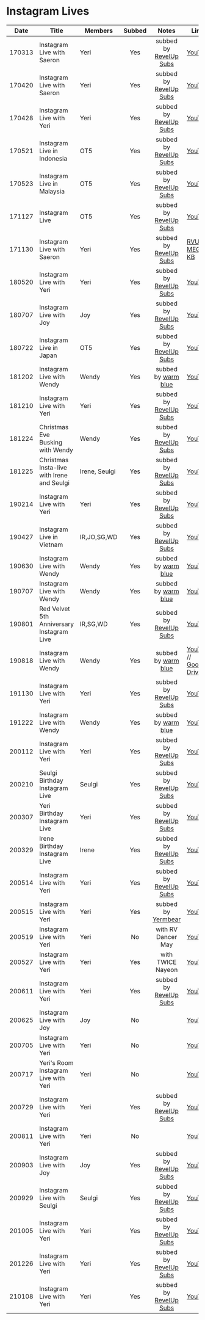 # Instagram Lives

|  Date  | Title                                      | Members       | Subbed |              Notes              | Links                                                                                                                                                                                   |
|:------:|--------------------------------------------|---------------|:------:|:-------------------------------:|-----------------------------------------------------------------------------------------------------------------------------------------------------------------------------------------|
| 170313 | Instagram Live with Saeron                 | Yeri          |  Yes   | subbed by [RevelUp Subs][rvus]  | [YouTube](https://youtu.be/LPsZ4sxvqKo) |
| 170420 | Instagram Live with Saeron                 | Yeri          |  Yes   | subbed by [RevelUp Subs][rvus]  | [YouTube](https://youtu.be/ap6bGxy9uTI) |
| 170428 | Instagram Live with Yeri                   | Yeri          |  Yes   | subbed by [RevelUp Subs][rvus]  | [YouTube](https://youtu.be/2XT6qCfWCU4) |
| 170521 | Instagram Live in Indonesia                | OT5           |  Yes   | subbed by [RevelUp Subs][rvus]  | [YouTube](https://youtu.be/iNXasmLt9kA) |
| 170523 | Instagram Live in Malaysia                 | OT5           |  Yes   | subbed by [RevelUp Subs][rvus]  | [YouTube](https://youtu.be/R5FYDwWEyoo) |
| 171127 | Instagram Live                             | OT5           |  Yes   | subbed by [RevelUp Subs][rvus]  | [YouTube](https://youtu.be/-LlHmPBizd8) |
| 171130 | Instagram Live with Saeron                 | Yeri          |  Yes   | subbed by [RevelUp Subs][rvus]  | [RVUS](https://revelupsubs.com/2017/11/30/eng-171130-yeri-insta-live-w-saeron/) // [MEGA](https://mega.nz/#!dwp1EaRQ!P5QUG1U2gqiU5VVpflUctXZ9tCHNHy_uHajcmgV1i1Y) // [KB][171130_kb_ig] |
| 180520 | Instagram Live with Yeri                   | Yeri          |  Yes   | subbed by [RevelUp Subs][rvus]  | [YouTube](https://youtu.be/Y6PQLDraRoA) |
| 180707 | Instagram Live with Joy                    | Joy           |  Yes   | subbed by [RevelUp Subs][rvus]  | [YouTube](https://youtu.be/3eMfxLTMq-k) |
| 180722 | Instagram Live in Japan                    | OT5           |  Yes   | subbed by [RevelUp Subs][rvus]  | [YouTube](https://youtu.be/4Wae2wVYWa8) |
| 181202 | Instagram Live with Wendy                  | Wendy         |  Yes   | subbed by [warm blue][warmblue] | [YouTube](https://youtu.be/yqgYi3z_Ilc) |
| 181210 | Instagram Live with Yeri                   | Yeri          |  Yes   | subbed by [RevelUp Subs][rvus]  | [YouTube](https://youtu.be/W46th1zcNVc) |
| 181224 | Christmas Eve Busking with Wendy           | Wendy         |  Yes   | subbed by [RevelUp Subs][rvus]  | [YouTube](https://youtu.be/c1tdnIolchk) |
| 181225 | Christmas Insta-live with Irene and Seulgi | Irene, Seulgi |  Yes   | subbed by [RevelUp Subs][rvus]  | [YouTube](https://youtu.be/XUpX3um8T9g) |
| 190214 | Instagram Live with Yeri                   | Yeri          |  Yes   | subbed by [RevelUp Subs][rvus]  | [YouTube](https://youtu.be/bs6UKf2rrd8) |
| 190427 | Instagram Live in Vietnam                  | IR,JO,SG,WD   |  Yes   | subbed by [RevelUp Subs][rvus]  | [YouTube](https://youtu.be/S6DHz5ndhTs) |
| 190630 | Instagram Live with Wendy                  | Wendy         |  Yes   | subbed by [warm blue][warmblue] | [YouTube](https://youtu.be/jTPvAZ_X0L0) |
| 190707 | Instagram Live with Wendy                  | Wendy         |  Yes   | subbed by [warm blue][warmblue] | [YouTube](https://youtu.be/RmCvmOMm7XI) |
| 190801 | Red Velvet 5th Anniversary Instagram Live  | IR,SG,WD      |  Yes   | subbed by [RevelUp Subs][rvus]  | [YouTube](https://youtu.be/rivpcqttZHg) |
| 190818 | Instagram Live with Wendy                  | Wendy         |  Yes   | subbed by [warm blue][warmblue] | [YouTube](https://youtu.be/07uSondP16E) // [Google Drive](https://drive.google.com/file/d/15_y7SSxl_1QWA4FGiOE757C7tuRFnMLx/view) |
| 191130 | Instagram Live with Yeri                   | Yeri          |  Yes   | subbed by [RevelUp Subs][rvus]  | [YouTube](https://youtu.be/cfR6fdW0BW8) |
| 191222 | Instagram Live with Wendy                  | Wendy         |  Yes   | subbed by [warm blue][warmblue] | [YouTube](https://youtu.be/YaCZZ2JDBcw) |
| 200112 | Instagram Live with Yeri                   | Yeri          |  Yes   | subbed by [RevelUp Subs][rvus]  | [YouTube](https://youtu.be/_LFX_LTkKNo) |
| 200210 | Seulgi Birthday Instagram Live             | Seulgi        |  Yes   | subbed by [RevelUp Subs][rvus]  | [YouTube](https://youtu.be/DOBavWPAoXc) |
| 200307 | Yeri Birthday Instagram Live               | Yeri          |  Yes   | subbed by [RevelUp Subs][rvus]  | [YouTube](https://youtu.be/ZwA80E07DhE) |
| 200329 | Irene Birthday Instagram Live              | Irene         |  Yes   | subbed by [RevelUp Subs][rvus]  | [YouTube](https://youtu.be/R5UMhe0N8cE) |
| 200514 | Instagram Live with Yeri                   | Yeri          |  Yes   | subbed by [RevelUp Subs][rvus]  | [YouTube](https://youtu.be/AazweNR0W-I) |
| 200515 | Instagram Live with Yeri                   | Yeri          |  Yes   | subbed by [Yermbear][yermbear]  | [YouTube](https://youtu.be/12n-HRwQWy0) |
| 200519 | Instagram Live with Yeri                   | Yeri          |   No   |       with RV Dancer May        | [YouTube](https://youtu.be/ABirkTHjblw) |
| 200527 | Instagram Live with Yeri                   | Yeri          |  Yes   |        with TWICE Nayeon        | [YouTube](https://youtu.be/_jAvazYNVS4) |
| 200611 | Instagram Live with Yeri                   | Yeri          |  Yes   | subbed by [RevelUp Subs][rvus]  | [YouTube](https://youtu.be/tn0AdOYlG20) |
| 200625 | Instagram Live with Joy                    | Joy           |   No   |                                 | [YouTube](https://youtu.be/C5jB8q-1QcM) |
| 200705 | Instagram Live with Yeri                   | Yeri          |   No   |                                 | [YouTube](https://youtu.be/08EHwfewpn4) |
| 200717 | Yeri's Room Instagram Live with Yeri       | Yeri          |   No   |                                 | [YouTube](https://youtu.be/WpYetvw5lUw) |
| 200729 | Instagram Live with Yeri                   | Yeri          |  Yes   | subbed by [RevelUp Subs][rvus]  | [YouTube](https://youtu.be/xv41UJHOwfc) |
| 200811 | Instagram Live with Yeri                   | Yeri          |   No   |                                 | [YouTube](https://youtu.be/nZNXRP9vXdU) |
| 200903 | Instagram Live with Joy                    | Joy           |  Yes   | subbed by [RevelUp Subs][rvus]  | [YouTube](https://youtu.be/9IP-S8cPdFU) |
| 200929 | Instagram Live with Seulgi                 | Seulgi        |  Yes   | subbed by [RevelUp Subs][rvus]  | [YouTube](https://youtu.be/z6bB1OgUO6I) |
| 201005 | Instagram Live with Yeri                   | Yeri          |  Yes   | subbed by [RevelUp Subs][rvus]  | [YouTube](https://youtu.be/4nfi8OERL6w) |
| 201226 | Instagram Live with Yeri                   | Yeri          |  Yes   | subbed by [RevelUp Subs][rvus]  | [YouTube](https://youtu.be/bdqe4tLb-l4) |
| 210108 | Instagram Live with Yeri                   | Yeri          |  Yes   | subbed by [RevelUp Subs][rvus]  | [YouTube](https://youtu.be/Wq1aPlgM-P4) |



&#x200b;

[171130_kb_ig]:https://telemaxus.keybase.pub/rv/livestream/171130%20Yeri%20Instagram%20Live%20w%20Saeron.mp4

[warmblue]:https://www.youtube.com/channel/UC74OVvBafaQKD2RBOvhK_XQ
[rvus]:https://revelupsubs.com/
[yermbear]:https://www.youtube.com/channel/UC2ovJWPCbyGSKzlrQ4uq88w